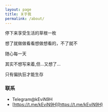 ```yaml
---
layout: page
title: 关于我
permalink: /about/
---
```


停下来享受生活的草根一枚

想了就做做看看想做想看的，不了就不

随心每一天

其实不想写来着,但...又想了...



只有偏执狂才能生存


### 联系

* Telegram@kEviN9H
* [https://t.me/kEviN9H](https://t.me/kEviN9H)
